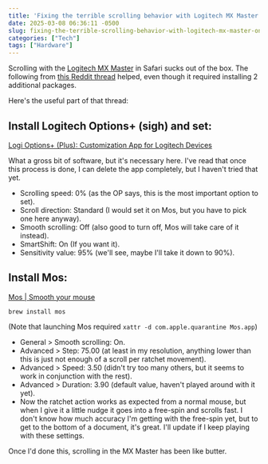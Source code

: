 ```yaml
---
title: 'Fixing the terrible scrolling behavior with Logitech MX Master on macOS'
date: 2025-03-08 06:36:11 -0500
slug: fixing-the-terrible-scrolling-behavior-with-logitech-mx-master-on-mac-os
categories: ["Tech"]
tags: ["Hardware"]
---
```


Scrolling with the [Logitech MX Master](https://www.logitech.com/en-us/shop/p/mx-master-3s.910-006556) in Safari sucks out of the box. The following from [this Reddit thread](https://www.reddit.com/r/logitech/comments/141ds1b/comment/kwko5y4/) helped, even though it required installing 2 additional packages.

Here's the useful part of that thread:

## Install Logitech Options+ (sigh) and set:

[Logi Options+ (Plus): Customization App for Logitech Devices](https://www.logitech.com/en-us/software/logi-options-plus.html)

What a gross bit of software, but it's necessary here. I've read that once this process is done, I can delete the app completely, but I haven't tried that yet.

-   Scrolling speed: 0% (as the OP says, this is the most important option to set).
-   Scroll direction: Standard (I would set it on Mos, but you have to pick one here anyway).
-   Smooth scrolling: Off (also good to turn off, Mos will take care of it instead).
-   SmartShift: On (If you want it).
-   Sensitivity value: 95% (we'll see, maybe I'll take it down to 90%).

## Install Mos:

[Mos | Smooth your mouse](https://mos.caldis.me/)

`brew install mos`

(Note that launching Mos required `xattr -d com.apple.quarantine Mos.app`)

-   General > Smooth scrolling: On.
-   Advanced > Step: 75.00 (at least in my resolution, anything lower than this is just not enough of a scroll per ratchet movement).
-   Advanced > Speed: 3.50 (didn't try too many others, but it seems to work in conjunction with the rest).
-   Advanced > Duration: 3.90 (default value, haven't played around with it yet).
-   Now the ratchet action works as expected from a normal mouse, but when I give it a little nudge it goes into a free-spin and scrolls fast. I don't know how much accuracy I'm getting with the free-spin yet, but to get to the bottom of a document, it's great. I'll update if I keep playing with these settings.

Once I'd done this, scrolling in the MX Master has been like butter.
